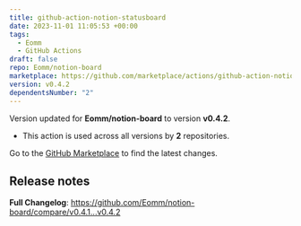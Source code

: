```yaml
---
title: github-action-notion-statusboard
date: 2023-11-01 11:05:53 +00:00
tags:
  - Eomm
  - GitHub Actions
draft: false
repo: Eomm/notion-board
marketplace: https://github.com/marketplace/actions/github-action-notion-statusboard
version: v0.4.2
dependentsNumber: "2"
---
```



Version updated for **Eomm/notion-board** to version **v0.4.2**.
- This action is used across all versions by **2** repositories.

Go to the [GitHub Marketplace](https://github.com/marketplace/actions/github-action-notion-statusboard) to find the latest changes.

## Release notes

**Full Changelog**: https://github.com/Eomm/notion-board/compare/v0.4.1...v0.4.2

